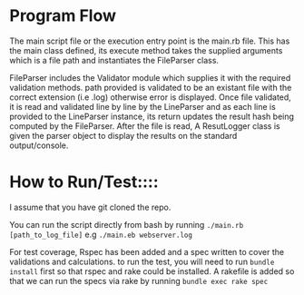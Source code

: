 # Program Flow

The main script file or the execution entry point is the main.rb file.
This has the main class defined, its execute method takes the supplied arguments which is a file 
path and instantiates the FileParser class.

FileParser includes the Validator module which supplies it with the required validation methods.
path provided is validated to be an existant file with the correct extension (i.e .log) otherwise error is displayed.
Once file validated, it is read and validated line by line by the LineParser and as each line is provided to the LineParser instance, 
its return updates the result hash being computed by the FileParser.
After the file is read, A ResutLogger class is given the parser object to display the results on the standard output/console.


# How to Run/Test::::

I assume that you have git cloned the repo.

You can run the script directly from bash by running
`./main.rb [path_to_log_file]` e.g `./main.eb webserver.log`

For test coverage, Rspec has been added and a spec written to cover the validations and calculations.
to run the test, you will need to run `bundle install` first so that rspec and rake could be installed.
A rakefile is added so that we can run the specs via rake by running
`bundle exec rake spec`

